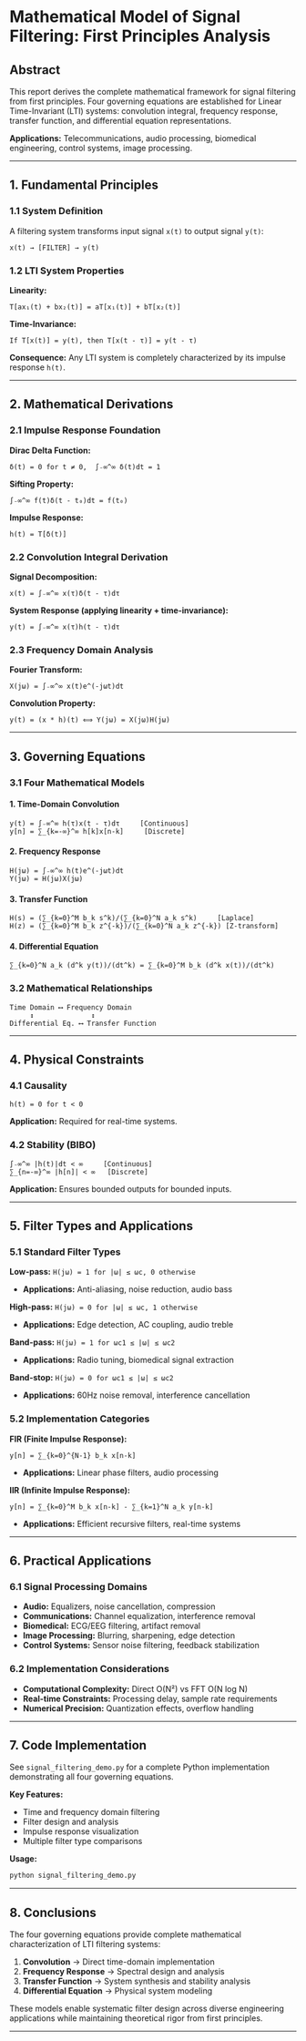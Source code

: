 # Mathematical Model of Signal Filtering: First Principles Analysis


## Abstract

This report derives the complete mathematical framework for signal filtering from first principles. Four governing equations are established for Linear Time-Invariant (LTI) systems: convolution integral, frequency response, transfer function, and differential equation representations.

**Applications:** Telecommunications, audio processing, biomedical engineering, control systems, image processing.

---

## 1. Fundamental Principles

### 1.1 System Definition
A filtering system transforms input signal `x(t)` to output signal `y(t)`:
```
x(t) → [FILTER] → y(t)
```

### 1.2 LTI System Properties

**Linearity:**
```
T[ax₁(t) + bx₂(t)] = aT[x₁(t)] + bT[x₂(t)]
```

**Time-Invariance:**
```
If T[x(t)] = y(t), then T[x(t - τ)] = y(t - τ)
```

**Consequence:** Any LTI system is completely characterized by its impulse response `h(t)`.

---

## 2. Mathematical Derivations

### 2.1 Impulse Response Foundation

**Dirac Delta Function:**
```
δ(t) = 0 for t ≠ 0,  ∫₋∞^∞ δ(t)dt = 1
```

**Sifting Property:**
```
∫₋∞^∞ f(t)δ(t - t₀)dt = f(t₀)
```

**Impulse Response:**
```
h(t) = T[δ(t)]
```

### 2.2 Convolution Integral Derivation

**Signal Decomposition:**
```
x(t) = ∫₋∞^∞ x(τ)δ(t - τ)dτ
```

**System Response (applying linearity + time-invariance):**
```
y(t) = ∫₋∞^∞ x(τ)h(t - τ)dτ
```

### 2.3 Frequency Domain Analysis

**Fourier Transform:**
```
X(jω) = ∫₋∞^∞ x(t)e^(-jωt)dt
```

**Convolution Property:**
```
y(t) = (x * h)(t) ⟺ Y(jω) = X(jω)H(jω)
```

---

## 3. Governing Equations

### 3.1 Four Mathematical Models

#### **1. Time-Domain Convolution**
```
y(t) = ∫₋∞^∞ h(τ)x(t - τ)dτ     [Continuous]
y[n] = ∑_{k=-∞}^∞ h[k]x[n-k]     [Discrete]
```

#### **2. Frequency Response**
```
H(jω) = ∫₋∞^∞ h(t)e^(-jωt)dt
Y(jω) = H(jω)X(jω)
```

#### **3. Transfer Function**
```
H(s) = (∑_{k=0}^M b_k s^k)/(∑_{k=0}^N a_k s^k)     [Laplace]
H(z) = (∑_{k=0}^M b_k z^{-k})/(∑_{k=0}^N a_k z^{-k}) [Z-transform]
```

#### **4. Differential Equation**
```
∑_{k=0}^N a_k (d^k y(t))/(dt^k) = ∑_{k=0}^M b_k (d^k x(t))/(dt^k)
```

### 3.2 Mathematical Relationships
```
Time Domain ⟷ Frequency Domain
     ↕              ↕
Differential Eq. ⟷ Transfer Function
```

---

## 4. Physical Constraints

### 4.1 Causality
```
h(t) = 0 for t < 0
```
**Application:** Required for real-time systems.

### 4.2 Stability (BIBO)
```
∫₋∞^∞ |h(t)|dt < ∞     [Continuous]
∑_{n=-∞}^∞ |h[n]| < ∞   [Discrete]
```
**Application:** Ensures bounded outputs for bounded inputs.

---

## 5. Filter Types and Applications

### 5.1 Standard Filter Types

**Low-pass:** `H(jω) = 1 for |ω| ≤ ωc, 0 otherwise`
- **Applications:** Anti-aliasing, noise reduction, audio bass

**High-pass:** `H(jω) = 0 for |ω| ≤ ωc, 1 otherwise`  
- **Applications:** Edge detection, AC coupling, audio treble

**Band-pass:** `H(jω) = 1 for ωc1 ≤ |ω| ≤ ωc2`
- **Applications:** Radio tuning, biomedical signal extraction

**Band-stop:** `H(jω) = 0 for ωc1 ≤ |ω| ≤ ωc2`
- **Applications:** 60Hz noise removal, interference cancellation

### 5.2 Implementation Categories

**FIR (Finite Impulse Response):**
```
y[n] = ∑_{k=0}^{N-1} b_k x[n-k]
```
- **Applications:** Linear phase filters, audio processing

**IIR (Infinite Impulse Response):**
```
y[n] = ∑_{k=0}^M b_k x[n-k] - ∑_{k=1}^N a_k y[n-k]
```
- **Applications:** Efficient recursive filters, real-time systems

---

## 6. Practical Applications

### 6.1 Signal Processing Domains
- **Audio:** Equalizers, noise cancellation, compression
- **Communications:** Channel equalization, interference removal
- **Biomedical:** ECG/EEG filtering, artifact removal
- **Image Processing:** Blurring, sharpening, edge detection
- **Control Systems:** Sensor noise filtering, feedback stabilization

### 6.2 Implementation Considerations
- **Computational Complexity:** Direct O(N²) vs FFT O(N log N)
- **Real-time Constraints:** Processing delay, sample rate requirements
- **Numerical Precision:** Quantization effects, overflow handling

---

## 7. Code Implementation

See `signal_filtering_demo.py` for a complete Python implementation demonstrating all four governing equations.

**Key Features:**
- Time and frequency domain filtering
- Filter design and analysis
- Impulse response visualization
- Multiple filter type comparisons

**Usage:**
```bash
python signal_filtering_demo.py
```

---

## 8. Conclusions

The four governing equations provide complete mathematical characterization of LTI filtering systems:

1. **Convolution** → Direct time-domain implementation
2. **Frequency Response** → Spectral design and analysis  
3. **Transfer Function** → System synthesis and stability analysis
4. **Differential Equation** → Physical system modeling

These models enable systematic filter design across diverse engineering applications while maintaining theoretical rigor from first principles.

---

